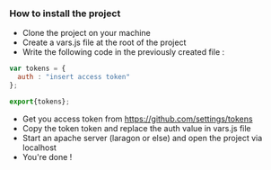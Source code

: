 ### How to install the project

* Clone the project on your machine
* Create a vars.js file at the root of the project
* Write the following code in the previously created file :
```javascript
var tokens = {
  auth : "insert access token"
};

export{tokens};
```
* Get you access token from https://github.com/settings/tokens
* Copy the token token and replace the auth value in vars.js file
* Start an apache server (laragon or else) and open the project via localhost
* You're done !
